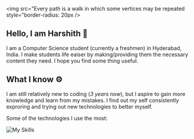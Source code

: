 <img src="Every path is a walk in which some vertices may be repeated style="border-radius: 20px />
## Hello, I am Harshith 🙋

I am a Computer Science student (currently a freshmen) in Hyderabad, India. I make students life eaiser by making/providing  them the necessary content they need. I hope you find some thing useful.

## What I know ⚙️

I am still relatively new to coding (*3 years now*), but I aspire to gain more knowledge and learn from my mistakes. I find out my self consistently exproring and trying out new technologies to better myself.

Some of the technologies I use the most:

![My Skills](https://skillicons.dev/icons?i=js,html,css,py,react,cpp,cloudflare,discord,bots,github,git,ts,md,nodejs)
